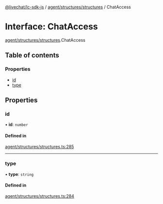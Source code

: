 [@livechat/lc-sdk-js](../README.md) / [agent/structures/structures](../modules/agent_structures_structures.md) / ChatAccess

# Interface: ChatAccess

[agent/structures/structures](../modules/agent_structures_structures.md).ChatAccess

## Table of contents

### Properties

- [id](agent_structures_structures.ChatAccess.md#id)
- [type](agent_structures_structures.ChatAccess.md#type)

## Properties

### id

• **id**: `number`

#### Defined in

[agent/structures/structures.ts:285](https://github.com/livechat/lc-sdk-js/blob/d267eeb/src/agent/structures/structures.ts#L285)

___

### type

• **type**: `string`

#### Defined in

[agent/structures/structures.ts:284](https://github.com/livechat/lc-sdk-js/blob/d267eeb/src/agent/structures/structures.ts#L284)
